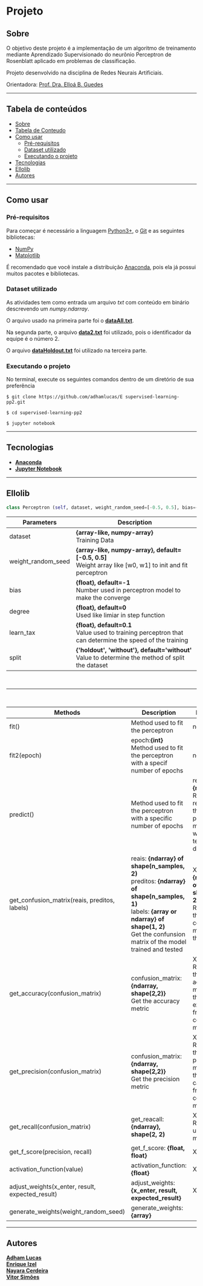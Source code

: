 # Projeto

## Sobre
O objetivo deste projeto é a implementação de um algoritmo de treinamento mediante Aprendizado Supervisionado do neurônio Perceptron de Rosenblatt aplicado em problemas de classificação.


Projeto desenvolvido na disciplina de Redes Neurais Artificiais.

Orientadora: [Prof. Dra. Elloá B. Guedes](https://github.com/elloa)

---

## Tabela de conteúdos
<!--ts-->
   * [Sobre](#sobre)
   * [Tabela de Conteudo](#tabela-de-conteúdos)
   * [Como usar](#como-usar)
      * [Pré-requisitos](#pré-requisitos)
      * [Dataset utilizado](#dataset-utilizado)
      * [Executando o projeto](#executando-o-projeto)
   * [Tecnologias](#computer-tecnologias)
   * [Ellolib](#ellolib)
   * [Autores](#autores)
<!--te-->

---

## Como usar

### Pré-requisitos
Para começar é necessário a linguagem [Python3+](https://www.python.org/), o [Git](https://git-scm.com/) e as seguintes bibliotecas:

  * [NumPy](https://numpy.org/)
  * [Matplotlib](https://matplotlib.org/)

É recomendado que você instale a distribuição [Anaconda](https://www.anaconda.com/products/individual), pois ela já possui muitos pacotes e bibliotecas.

### Dataset utilizado
As atividades tem como entrada um arquivo *txt* com conteúdo em binário descrevendo um *numpy.ndarray*. <br/>

O arquivo usado na primeira parte foi o **[dataAll.txt](https://github.com/adhamlucas/supervised-learning-pp2/blob/master/rna-2020.1-pp2-data/dataAll.txt)**.<br/>

Na segunda parte, o arquivo **[data2.txt](https://github.com/adhamlucas/supervised-learning-pp2/blob/master/rna-2020.1-pp2-data/data2.txt)** foi utilizado, pois o identificador da equipe é o número 2.<br/>

O arquivo **[dataHoldout.txt](https://github.com/adhamlucas/supervised-learning-pp2/blob/master/rna-2020.1-pp2-data/dataHoldout.txt)** foi utilizado na terceira parte.

### Executando o projeto
No terminal, execute os seguintes comandos dentro de um diretório de sua preferência

```
$ git clone https://github.com/adhamlucas/E supervised-learning-pp2.git

$ cd supervised-learning-pp2

$ jupyter notebook
```

---

## Tecnologias
  - **[Anaconda](https://www.anaconda.com/products/individual)**
  - **[Jupyter Notebook](https://jupyter.org/)**


---

## Ellolib
  ```python
  class Perceptron (self, dataset, weight_random_seed=[-0.5, 0.5], bias=-1, degree=0, learn_tax=0.1, split="without")
  ```
| Parameters         | Description                                                                                                    |
| ------------------ | -------------------------------------------------------------------------------------------------------------- |
| dataset            | **{array-like, numpy-array}** </br> Training Data                                                              |
| weight_random_seed | **{array-like, numpy-array}, default=[-0.5, 0.5]** </br> Weight array like [w0, w1] to init and fit perceptron |
| bias               | **{float}, default=-1** </br> Number used in perceptron model to make the converge                             |
| degree             | **{float}, default=0** </br> Used like limiar in step function                                                 |
| learn_tax          | **{float}, default=0.1** </br> Value used to training perceptron that can determine the speed of the training  |
| split              | **{'holdout', 'without'}, default='without'** </br> Value to determine the method of split the dataset         |

<br/>

---

<br/>

| Methods                                          | Description                                                                                                                                                                                                          | Returns                                                                                            |
| ------------------------------------------------ | -------------------------------------------------------------------------------------------------------------------------------------------------------------------------------------------------------------------- | -------------------------------------------------------------------------------------------------- |
| fit()                                            | Method used to fit the perceptron                                                                                                                                                                                    | none                                                                                               |
| fit2(epoch)                                      | epoch:**{int}** <br/>  Method used to fit the perceptron with a specif number of epochs                                                                                                                              | none                                                                                               |
| predict()                                        | Method used to fit the perceptron with a specific number of epochs                                                                                                                                                   | results: **{ndarray}** <br/> Return results of the predict made with the test dataset              |
| get_confusion_matrix(reais, preditos, labels)    | reais: **{ndarray} of shape(n_samples, 2)** <br/> preditos: **{ndarray} of shape(n_samples, 1)** <br/> labels: **{array or ndarray} of shape(1, 2)** <br/> Get the confunsion matrix of the model trained and tested | X: **{ndarray} of shape(2, 2)** <br/> Return the confusion matrix of the model                     |
| get_accuracy(confusion_matrix)                   | confusion_matrix:**{ndarray, shape(2,2)}** <br/> Get the accuracy metric                                                                                                                                             | X: **{float}** <br/> Return the accuracy metric of the model extracted from the confusion matrix   |
| get_precision(confusion_matrix)                  | confusion_matrix:**{ndarray, shape(2,2)}** <br/> Get the precision metric                                                                                                                                            | X: **{float}** <br/> Return the precision metric of the model calculated from the confusion matrix |
| get_recall(confusion_matrix)                     | get_reacall: **{ndarray}, shape(2, 2)**                                                                                                                                                                              | X:**{float}** <br/> Returns uma metrica aí                                                         |
| get_f_score(precision, recall)                   | get_f_score: **{float, float}**                                                                                                                                                                                      | X: **{float}**                                                                                     |
| activation_function(value)                       | activation_function: **{float}**                                                                                                                                                                                     | X: **{int}**                                                                                       |
| adjust_weights(x_enter, result, expected_result) | adjust_weights: **{x_enter, result, expected_result}**                                                                                                                                                               | X: **{float}**                                                                                     |
| generate_weights(weight_random_seed)             | generate_weights: **{array}**                                                                                                                                                                                        |





  

---

## Autores

**[Adham Lucas](https://github.com/adhamlucas)**<br/>
**[Enrique Izel](https://github.com/EnriqueIzel2)**<br/>
**[Nayara Cerdeira](https://github.com/NayaraCerdeira)**<br/>
**[Vitor Simões](https://github.com/VitorSimoes)**

